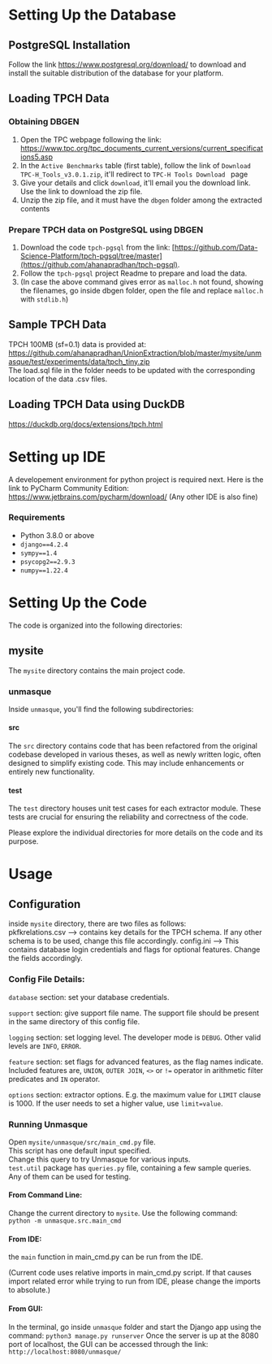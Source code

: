 


# Setting Up the Database
## PostgreSQL Installation  

Follow the link https://www.postgresql.org/download/ to download and install the suitable distribution of the database for your platform. 

## Loading TPCH Data  

### Obtaining DBGEN
1. Open the TPC webpage following the link: https://www.tpc.org/tpc_documents_current_versions/current_specifications5.asp  
2. In the `Active Benchmarks` table (first table), follow the link of `Download TPC-H_Tools_v3.0.1.zip`, it'll redirect to `TPC-H Tools Download
` page   
3. Give your details and click `download`, it'll email you the download link. Use the link to download the zip file.  
4. Unzip the zip file, and it must have the `dbgen` folder among the extracted contents  

### Prepare TPCH data on PostgreSQL using DBGEN
1. Download the code `tpch-pgsql` from the link: [https://github.com/Data-Science-Platform/tpch-pgsql/tree/master](https://github.com/ahanapradhan/tpch-pgsql).  
2. Follow the `tpch-pgsql` project Readme to prepare and load the data.  
3. (In case the above command gives error as `malloc.h` not found, showing the filenames, go inside dbgen folder, open the file and replace `malloc.h` with `stdlib.h`)

## Sample TPCH Data  
TPCH 100MB (sf=0.1) data is provided at: https://github.com/ahanapradhan/UnionExtraction/blob/master/mysite/unmasque/test/experiments/data/tpch_tiny.zip  
The load.sql file in the folder needs to be updated with the corresponding location of the data .csv files.

## Loading TPCH Data using DuckDB
https://duckdb.org/docs/extensions/tpch.html

# Setting up IDE
A developement environment for python project is required next. Here is the link to PyCharm Community Edition: https://www.jetbrains.com/pycharm/download/  (Any other IDE is also fine)

### Requirements
* Python 3.8.0 or above
* `django==4.2.4`
* `sympy==1.4`
* `psycopg2==2.9.3`
* `numpy==1.22.4`

# Setting Up the Code

The code is organized into the following directories:  

## mysite

The `mysite` directory contains the main project code.

### unmasque

Inside `unmasque`, you'll find the following subdirectories:

#### src

The `src` directory contains code that has been refactored from the original codebase developed in various theses, as well as newly written logic, often designed to simplify existing code. This may include enhancements or entirely new functionality.

#### test

The `test` directory houses unit test cases for each extractor module. These tests are crucial for ensuring the reliability and correctness of the code.

Please explore the individual directories for more details on the code and its purpose.

# Usage

## Configuration
inside `mysite` directory, there are two files as follows:  
pkfkrelations.csv --> contains key details for the TPCH schema. If any other schema is to be used, change this file accordingly.
config.ini --> This contains database login credentials and flags for optional features. Change the fields accordingly.  

### Config File Details:
`database` section: set your database credentials.  

`support` section: give support file name. The support file should be present in the same directory of this config file.

`logging` section: set logging level. The developer mode is `DEBUG`. Other valid levels are `INFO`, `ERROR`.

`feature` section: set flags for advanced features, as the flag names indicate. Included features are, `UNION`, `OUTER JOIN`, `<>` or `!=` operator in arithmetic filter predicates and `IN` operator. 

`options` section: extractor options. E.g. the maximum value for `LIMIT` clause is 1000. If the user needs to set a higher value, use `limit=value`.


### Running Unmasque
Open `mysite/unmasque/src/main_cmd.py` file.  
This script has one default input specified.  
Change this query to try Unmasque for various inputs.  
`test.util` package has `queries.py` file, containing a few sample queries. Any of them can be used for testing.

#### From Command Line:
Change the current directory to `mysite`.
Use the following command:  
`python -m unmasque.src.main_cmd` 

#### From IDE:
the `main` function in main_cmd.py can be run from the IDE.  

(Current code uses relative imports in main_cmd.py script. If that causes import related error while trying to run from IDE, please change the imports to absolute.)

#### From GUI:
In the terminal, go inside `unmasque` folder and start the Django app using the command: `python3 manage.py runserver`
Once the server is up at the 8080 port of localhost, the GUI can be accessed through the link: `http://localhost:8080/unmasque/`

